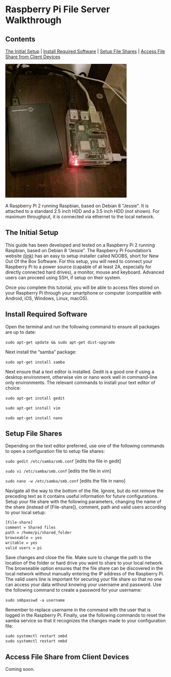 # Raspberry Pi File Server Walkthrough

## Contents
[The Initial Setup](#the-initial-setup) | [Install Required Software](#install-required-software) | [Setup File Shares](#setup-file-shares) | [Access File Share from Client Devices](#access-file-share-from-client-devices)

![Raspberry Pi 2](raspberrypi_fileserver.jpg)

A Raspberry Pi 2 running Raspbian, based on Debian 8 "Jessie". It is attached to a standard 2.5 inch HDD and a 3.5 inch HDD (not shown). For maximum throughput, it is connected via ethernet to the local network.

## The Initial Setup

This guide has been developed and tested on a Raspberry Pi 2 running Raspbian, based on Debian 8 “Jessie”. The Raspberry Pi Foundation’s website [(link)](https://www.raspberrypi.org/downloads/noobs/) has an easy to setup installer called NOOBS, short for New Out Of the Box Software. For this setup, you will need to connect your Raspberry Pi to a power source (capable of at least 2A, especially for directly connected hard drives), a monitor, mouse and keyboard. Advanced users can proceed using SSH, if setup on their system.

Once you complete this tutorial, you will be able to access files stored on your Raspberry Pi through your smartphone or computer (compatible with Android, iOS, Windows, Linux, macOS).

## Install Required Software

Open the terminal and run the following command to ensure all packages are up to date:

`sudo apt-get update && sudo apt-get dist-upgrade`

Next install the “samba” package:

`sudo apt-get install samba`

Next ensure that a text editor is installed. Gedit is a good one if using a desktop environment, otherwise vim or nano work well in command-line only environments. The relevant commands to install your text editor of choice:

`sudo apt-get install gedit`

`sudo apt-get install vim`

`sudo apt-get install nano`

## Setup File Shares

Depending on the text editor preferred, use one of the following commands to open a configuration file to setup file shares:

`sudo gedit /etc/samba/smb.conf` 
[edits the file in gedit]

`sudo vi /etc/samba/smb.conf` 
[edits the file in vim]

`sudo nano -w /etc/samba/smb.conf` 
[edits the file in nano]

Navigate all the way to the bottom of the file. Ignore, but do not remove the preceding text as it contains useful information for future configurations. Setup your file share with the following parameters, changing the name of the share (instead of [File-share]), comment, path and valid users according to your local setup:

```
[File-share] 
comment = Shared files 
path = /home/pi/shared_folder 
browseable = yes 
writable = yes 
valid users = pi
```

Save changes and close the file. Make sure to change the path to the location of the folder or hard drive you want to share to your local network. The browseable option ensures that the file share can be discovered in the local network without manually entering the IP address of the Raspberry Pi. The valid users line is important for securing your file share so that no one can access your data without knowing your username and password. Use the following command to create a password for your username:

`sudo smbpasswd -a username`

Remember to replace username in the command with the user that is logged in the Raspberry Pi. Finally, use the following commands to reset the samba service so that it recognizes the changes made to your configuration file:

```
sudo systemctl restart smbd 
sudo systemctl restart nmbd
```

## Access File Share from Client Devices

Coming soon.
